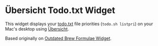 Übersicht Todo.txt Widget
=========================

This widget displays your [todo.txt](http://todotxt.com/) file priorities (`todo.sh listpri`)
on your Mac's desktop using [Übersicht](https://github.com/felixhageloh/uebersicht).

Based originally on [Outdated Brew Formulae Widget](https://github.com/gregmajor/ubersicht-outdated-brew-formulae-widget).